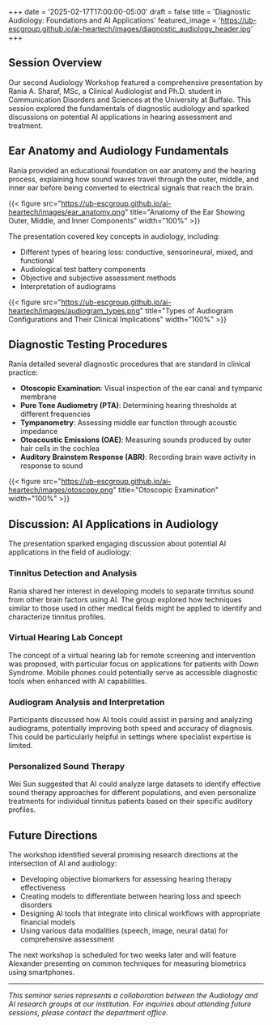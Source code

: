 +++
date = '2025-02-17T17:00:00-05:00'
draft = false
title = 'Diagnostic Audiology: Foundations and AI Applications'
featured_image = 'https://ub-escgroup.github.io/ai-heartech/images/diagnostic_audiology_header.jpg'
+++

## Session Overview

Our second Audiology Workshop featured a comprehensive presentation by Rania A. Sharaf, MSc, a Clinical Audiologist and Ph.D. student in Communication Disorders and Sciences at the University at Buffalo. This session explored the fundamentals of diagnostic audiology and sparked discussions on potential AI applications in hearing assessment and treatment.

## Ear Anatomy and Audiology Fundamentals

Rania provided an educational foundation on ear anatomy and the hearing process, explaining how sound waves travel through the outer, middle, and inner ear before being converted to electrical signals that reach the brain.

{{< figure src="https://ub-escgroup.github.io/ai-heartech/images/ear_anatomy.png" title="Anatomy of the Ear Showing Outer, Middle, and Inner Components" width="100%" >}}

The presentation covered key concepts in audiology, including:

- Different types of hearing loss: conductive, sensorineural, mixed, and functional
- Audiological test battery components
- Objective and subjective assessment methods
- Interpretation of audiograms

{{< figure src="https://ub-escgroup.github.io/ai-heartech/images/audiogram_types.png" title="Types of Audiogram Configurations and Their Clinical Implications" width="100%" >}}

## Diagnostic Testing Procedures

Rania detailed several diagnostic procedures that are standard in clinical practice:

- **Otoscopic Examination**: Visual inspection of the ear canal and tympanic membrane
- **Pure Tone Audiometry (PTA)**: Determining hearing thresholds at different frequencies
- **Tympanometry**: Assessing middle ear function through acoustic impedance
- **Otoacoustic Emissions (OAE)**: Measuring sounds produced by outer hair cells in the cochlea
- **Auditory Brainstem Response (ABR)**: Recording brain wave activity in response to sound

{{< figure src="https://ub-escgroup.github.io/ai-heartech/images/otoscopy.png" title="Otoscopic Examination" width="100%" >}}

## Discussion: AI Applications in Audiology

The presentation sparked engaging discussion about potential AI applications in the field of audiology:

### Tinnitus Detection and Analysis

Rania shared her interest in developing models to separate tinnitus sound from other brain factors using AI. The group explored how techniques similar to those used in other medical fields might be applied to identify and characterize tinnitus profiles.

### Virtual Hearing Lab Concept

The concept of a virtual hearing lab for remote screening and intervention was proposed, with particular focus on applications for patients with Down Syndrome. Mobile phones could potentially serve as accessible diagnostic tools when enhanced with AI capabilities.

### Audiogram Analysis and Interpretation

Participants discussed how AI tools could assist in parsing and analyzing audiograms, potentially improving both speed and accuracy of diagnosis. This could be particularly helpful in settings where specialist expertise is limited.

### Personalized Sound Therapy

Wei Sun suggested that AI could analyze large datasets to identify effective sound therapy approaches for different populations, and even personalize treatments for individual tinnitus patients based on their specific auditory profiles.

## Future Directions

The workshop identified several promising research directions at the intersection of AI and audiology:

- Developing objective biomarkers for assessing hearing therapy effectiveness
- Creating models to differentiate between hearing loss and speech disorders
- Designing AI tools that integrate into clinical workflows with appropriate financial models
- Using various data modalities (speech, image, neural data) for comprehensive assessment

The next workshop is scheduled for two weeks later and will feature Alexander presenting on common techniques for measuring biometrics using smartphones.

---

*This seminar series represents a collaboration between the Audiology and AI research groups at our institution. For inquiries about attending future sessions, please contact the department office.*
